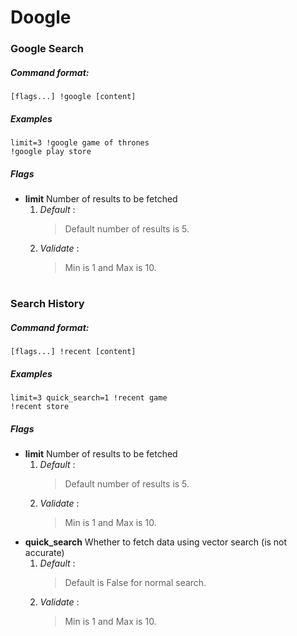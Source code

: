 # Doogle

### Google Search

##### Command format: 
    [flags...] !google [content]
##### Examples
    limit=3 !google game of thrones
    !google play store
##### Flags
- **limit**
    Number of results to be fetched
    1. *Default* :
        > Default number of results is 5.
    2. *Validate* :
        > Min is 1 and Max is 10.

#
### Search History

##### Command format: 
    [flags...] !recent [content]
##### Examples
    limit=3 quick_search=1 !recent game
    !recent store
##### Flags
- **limit**
    Number of results to be fetched
    1. *Default* :
        > Default number of results is 5.
    2. *Validate* :
        > Min is 1 and Max is 10.
- **quick_search**
    Whether to fetch data using vector search (is not accurate)
    1. *Default* :
        > Default is False for normal search.
    2. *Validate* :
        > Min is 1 and Max is 10.
